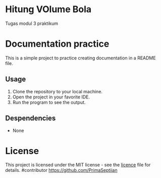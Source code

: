 # Hitung VOlume Bola
Tugas modul 3 praktikum
# Documentation practice
This is a simple project to practice creating documentation in a README file.

## Usage 
1. Clone the repository to your local machine.
2. Open the project in your favorite IDE.
3. Run the program to see the output.

## Despendencies
- None

# License 
This project is licensed under the MIT license - see the [licence](LICENSE) file for details.
#contributor
https://github.com/PrimaSeptiian
